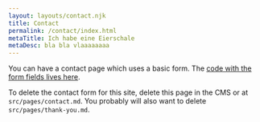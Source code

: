 ```yaml
---
layout: layouts/contact.njk
title: Contact
permalink: /contact/index.html
metaTitle: Ich habe eine Eierschale
metaDesc: bla bla vlaaaaaaaa
---
```


You can have a contact page which uses a basic form. The [code with the form fields lives here](https://github.com/hankchizljaw/hylia/blob/master/src/_includes/layouts/contact.njk). 

To delete the contact form for this site, delete this page in the CMS or at `src/pages/contact.md`. You probably will also want to delete `src/pages/thank-you.md`.
